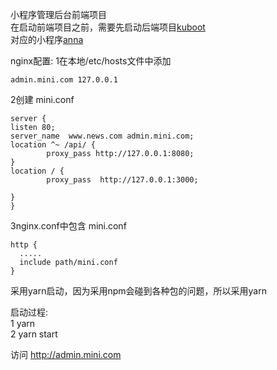 小程序管理后台前端项目<br/>
在启动前端项目之前，需要先启动后端项目[kuboot](https://github.com/springAppl/kuboot)<br/>
对应的小程序[anna](https://github.com/springAppl/anna)<br/>

nginx配置:
1在本地/etc/hosts文件中添加
```
admin.mini.com 127.0.0.1
```
2创建  mini.conf
```
server {
listen 80;
server_name  www.news.com admin.mini.com;
location ^~ /api/ {
        proxy_pass http://127.0.0.1:8080;
}
location / {
        proxy_pass  http://127.0.0.1:3000;

}
}
```
3nginx.conf中包含 mini.conf
```
http {
  .....
  include path/mini.conf
}
```

采用yarn启动，因为采用npm会碰到各种包的问题，所以采用yarn<br/>

启动过程:<br/>
1 yarn<br/>
2 yarn start<br/>


访问 http://admin.mini.com